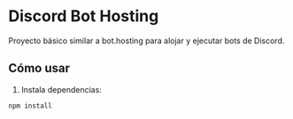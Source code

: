 # Discord Bot Hosting

Proyecto básico similar a bot.hosting para alojar y ejecutar bots de Discord.

## Cómo usar

1. Instala dependencias:

```bash
npm install
